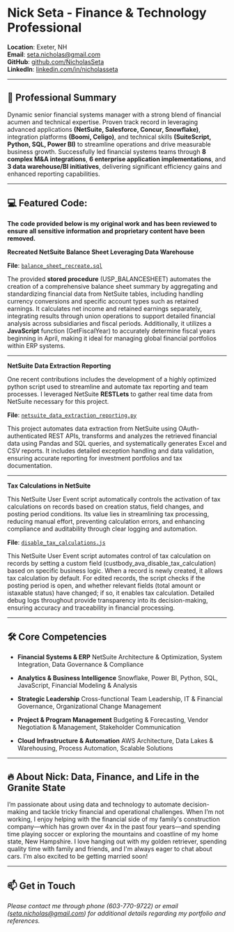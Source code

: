 
# Nick Seta - Finance & Technology Professional

**Location**: Exeter, NH  
**Email**: [seta.nicholas@gmail.com](mailto:seta.nicholas@gmail.com)  
**GitHub**: [github.com/NicholasSeta](https://github.com/setanicholas)  
**LinkedIn**: [linkedin.com/in/nicholasseta](https://www.linkedin.com/in/nicholasseta)



---



## 🚀 Professional Summary

Dynamic senior financial systems manager with a strong blend of financial acumen and technical expertise. Proven track record in leveraging advanced applications **(NetSuite, Salesforce, Concur, Snowflake)**, integration platforms **(Boomi, Celigo)**, and technical skills **(SuiteScript, Python, SQL, Power BI)** to streamline operations and drive measurable business growth. Successfully led financial systems teams through **8 complex M&A integrations**, **6 enterprise application implementations**, and **3 data warehouse/BI initiatives**, delivering significant efficiency gains and enhanced reporting capabilities.


---


## 💻 Featured Code: 


**The code provided below is my original work and has been reviewed to ensure all sensitive information and proprietary content have been removed.**


**Recreated NetSuite Balance Sheet Leveraging Data Warehouse** 

**File**: [`balance_sheet_recreate.sql`](https://github.com/setanicholas/portfolio/blob/main/assets/sql/BALANCE_SHEET.sql)

The provided **stored procedure** (USP_BALANCESHEET) automates the creation of a comprehensive balance sheet summary by aggregating and standardizing financial data from NetSuite tables, including handling currency conversions and specific account types such as retained earnings. It calculates net income and retained earnings separately, integrating results through union operations to support detailed financial analysis across subsidiaries and fiscal periods. Additionally, it utilizes a **JavaScript** function (GetFiscalYear) to accurately determine fiscal years beginning in April, making it ideal for managing global financial portfolios within ERP systems.

---

**NetSuite Data Extraction Reporting**

One recent contributions includes the development of a highly optimized python script used to streamline and automate tax reporting and team processes. I leveraged NetSuite **RESTLets** to gather real time data from NetSuite necessary for this project. 

**File**: [`netsuite_data_extraction_reporting.py`](https://github.com/setanicholas/portfolio/blob/main/assets/python/netsuite_data_extraction_reporting.py)

This project automates data extraction from NetSuite using OAuth-authenticated REST APIs, transforms and analyzes the retrieved financial data using Pandas and SQL queries, and systematically generates Excel and CSV reports. It includes detailed exception handling and data validation, ensuring accurate reporting for investment portfolios and tax documentation.

---

**Tax Calculations in NetSuite**

This NetSuite User Event script automatically controls the activation of tax calculations on records based on creation status, field changes, and posting period conditions. Its value lies in streamlining tax processing, reducing manual effort, preventing calculation errors, and enhancing compliance and auditability through clear logging and automation.

**File**: [`disable_tax_calculations.js`](https://github.com/setanicholas/portfolio/blob/main/assets/suitescript/disable_tax_calculations.js)

This NetSuite User Event script automates control of tax calculation on records by setting a custom field (custbody_ava_disable_tax_calculation) based on specific business logic. When a record is newly created, it allows tax calculation by default. For edited records, the script checks if the posting period is open, and whether relevant fields (total amount or istaxable status) have changed; if so, it enables tax calculation. Detailed debug logs throughout provide transparency into its decision-making, ensuring accuracy and traceability in financial processing.


---


## 🛠️ Core Competencies

- **Financial Systems & ERP**
  NetSuite Architecture & Optimization, System Integration, Data Governance & Compliance

- **Analytics & Business Intelligence**
  Snowflake, Power BI, Python, SQL, JavaScript, Financial Modeling & Analysis

- **Strategic Leadership**
  Cross-functional Team Leadership, IT & Financial Governance, Organizational Change Management

- **Project & Program Management**
  Budgeting & Forecasting, Vendor Negotiation & Management, Stakeholder Communication

- **Cloud Infrastructure & Automation**
  AWS Architecture, Data Lakes & Warehousing, Process Automation, Scalable Solutions

---


## 🔥 About Nick: Data, Finance, and Life in the Granite State

I’m passionate about using data and technology to automate decision-making and tackle tricky financial and operational challenges. When I’m not working, I enjoy helping with the financial side of my family's construction company—which has grown over 4x in the past four years—and spending time playing soccer or exploring the mountains and coastline of my home state, New Hampshire. I love hanging out with my golden retriever, spending quality time with family and friends, and I'm always eager to chat about cars. I'm also excited to be getting married soon!

---

## 📫 Get in Touch

*Please contact me through phone (603-770-9722) or email ([seta.nicholas@gmail.com](mailto:seta.nicholas@gmail.com)) for additional details regarding my portfolio and references.*
